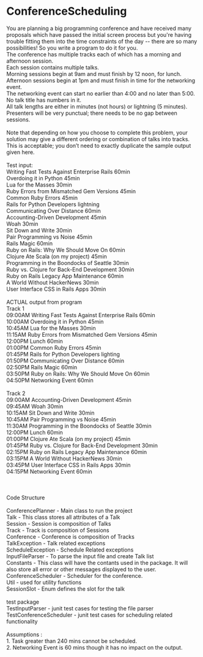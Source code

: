 # ConferenceScheduling
You are planning a big programming conference and have received many proposals which have passed the initial screen process but you're having trouble fitting them into the time constraints of the day -- there are so many possibilities! So you write a program to do it for you.
<br />The conference has multiple tracks each of which has a morning and afternoon session.
<br />Each session contains multiple talks.
<br />Morning sessions begin at 9am and must finish by 12 noon, for lunch.
<br />Afternoon sessions begin at 1pm and must finish in time for the networking event.
<br />The networking event can start no earlier than 4:00 and no later than 5:00.
<br />No talk title has numbers in it.
<br />All talk lengths are either in minutes (not hours) or lightning (5 minutes).
<br />Presenters will be very punctual; there needs to be no gap between sessions.
<br /> 
<br />Note that depending on how you choose to complete this problem, your solution may give a different ordering or combination of talks into tracks. This is acceptable; you don’t need to exactly duplicate the sample output given here.
<br /> 
<br />Test input:
<br />Writing Fast Tests Against Enterprise Rails 60min
<br />Overdoing it in Python 45min
<br />Lua for the Masses 30min
<br />Ruby Errors from Mismatched Gem Versions 45min
<br />Common Ruby Errors 45min
<br />Rails for Python Developers lightning
<br />Communicating Over Distance 60min
<br />Accounting-Driven Development 45min
<br />Woah 30min
<br />Sit Down and Write 30min
<br />Pair Programming vs Noise 45min
<br />Rails Magic 60min
<br />Ruby on Rails: Why We Should Move On 60min
<br />Clojure Ate Scala (on my project) 45min
<br />Programming in the Boondocks of Seattle 30min
<br />Ruby vs. Clojure for Back-End Development 30min
<br />Ruby on Rails Legacy App Maintenance 60min
<br />A World Without HackerNews 30min
<br />User Interface CSS in Rails Apps 30min
<br />
<br />ACTUAL output from program 
<br />Track 1
<br />09:00AM Writing Fast Tests Against Enterprise Rails 60min
<br />10:00AM Overdoing it in Python 45min
<br />10:45AM Lua for the Masses 30min
<br />11:15AM Ruby Errors from Mismatched Gem Versions 45min
<br />12:00PM Lunch 60min
<br />01:00PM Common Ruby Errors 45min
<br />01:45PM Rails for Python Developers lighting
<br />01:50PM Communicating Over Distance 60min
<br />02:50PM Rails Magic 60min
<br />03:50PM Ruby on Rails: Why We Should Move On 60min
<br />04:50PM Networking Event 60min
<br />
<br />Track 2
<br />09:00AM Accounting-Driven Development 45min
<br />09:45AM Woah 30min
<br />10:15AM Sit Down and Write 30min
<br />10:45AM Pair Programming vs Noise 45min
<br />11:30AM Programming in the Boondocks of Seattle 30min
<br />12:00PM Lunch 60min
<br />01:00PM Clojure Ate Scala (on my project) 45min
<br />01:45PM Ruby vs. Clojure for Back-End Development 30min
<br />02:15PM Ruby on Rails Legacy App Maintenance 60min
<br />03:15PM A World Without HackerNews 30min
<br />03:45PM User Interface CSS in Rails Apps 30min
<br />04:15PM Networking Event 60min
<br />
<br />
<br />
<br />Code Structure
<br />
<br />ConferencePlanner - Main class to run the project
<br />Talk - This class stores all attributes of a Talk
<br />Session - Session is composition of Talks 
<br />Track - Track is composition of Sessions
<br />Conference  - Conference is composition of Tracks
<br />TalkException - Talk related exceptions
<br />ScheduleException - Schedule Related exceptions
<br />InputFileParser - To parse the input file and create Talk list
<br />Constants - This class will have the contants used in the package. It will also store all error or other messages displayed to the user.
<br />ConferenceScheduler - Scheduler for the conference. 
<br />Util - used for utility functions
<br />SessionSlot - Enum defines the slot for the talk
<br />
<br />test package
<br />TestInputParser - junit test cases for testing the file parser
<br />TestConferenceScheduler - junit test cases for scheduling related functionality
<br />
<br />Assumptions :
<br />1. Task greater than 240 mins cannot be scheduled.
<br />2. Networking Event is 60 mins though it has no impact on the output.
<br />
